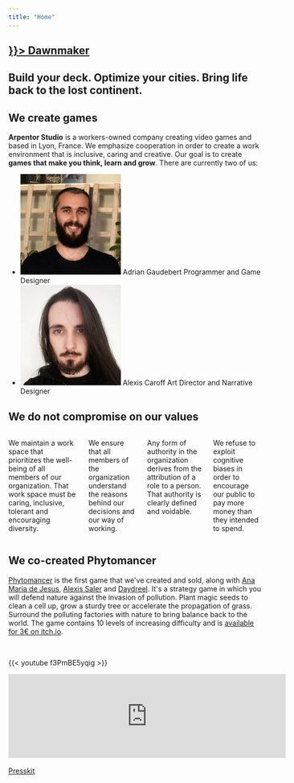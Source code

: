 ```yaml
---
title: "Home"
---
```


<section class="hero is-halfheight dawnmaker-banner">
    <div class="hero-body"></div>
    <div class="hero-foot">
        <h1 class="title dawnmaker-title">
            <a href={{< ref "games/dawnmaker">}}>
                Dawnmaker
            </a>
        </h1>
        <h2 class="subtitle has-text-light">
            Build your deck. Optimize your cities. Bring life back to the lost continent.
        </h2>
    </div>
</section>

<section class="section">
<div class="block container mb-6">

<h2 class="title is-2">We create games</h2>

<strong>Arpentor Studio</strong> is a workers-owned company creating video games and based in Lyon, France. We emphasize cooperation in order to create a work environment that is inclusive, caring and creative. Our goal is to create <strong>games that make you think, learn and grow</strong>. There are currently two of us:

<ul class="employees">
    <li>
        <img src="/img/portraits/Adrian.png" alt="Portrait de Adrian Gaudebert">
        <span class="name">Adrian Gaudebert</span>
        <span>Programmer and Game Designer</span>
    </li>
    <li>
        <img src="/img/portraits/Alexis.png" alt="Portrait de Alexis Caroff">
        <span class="name">Alexis Caroff</span>
        <span>Art Director and Narrative Designer</span>
    </li>
</ul>
</div>

<div class="container mb-6">

<h2 class="title is-2">We do not compromise on our values</h2>

<div class="columns is-multiline">
        <div class="column is-half">
            <p class="box">
                We maintain a work space that prioritizes the well-being of all members of our organization. That work space must be caring, inclusive, tolerant and encouraging diversity.
            </p>
        </div>
        <div class="column is-half">
            <p class="box">
                We ensure that all members of the organization understand the reasons behind our decisions and our way of working.
            </p>
        </div>
        <div class="column is-half">
            <p class="box">
                Any form of authority in the organization derives from the attribution of a role to a person. That authority is clearly defined and voidable.
            </p>
        </div>
        <div class="column is-half">
            <p class="box">
                We refuse to exploit cognitive biases in order to encourage our public to pay more money than they intended to spend.
            </p>
        </div>
</div>
</div>

<div class="block container phytomancer-home-content">

<h2 class="title is-2">We co-created Phytomancer</h2>

[Phytomancer](https://daydreel.itch.io/phytomancer) is the first game that we've created and sold, along with [Ana Maria de Jesus](https://www.artstation.com/jesuslovesyou), [Alexis Saler](https://www.fossilrecords.fr/) and [Daydreel](https://daydreel.itch.io/). It's a strategy game in which you will defend nature against the invasion of pollution. Plant magic seeds to clean a cell up, grow a sturdy tree or accelerate the propagation of grass. Surround the polluting factories with nature to bring balance back to the world. The game contains 10 levels of increasing difficulty and is [available for 3€ on itch.io](https://daydreel.itch.io/phytomancer).

<br />

{{< youtube f3PmBE5yqig >}}

<div class="itch-io-widget">
    <iframe src="https://itch.io/embed/1185198" width="552" height="167" frameborder="0"><a href="https://daydreel.itch.io/phytomancer">Phytomancer by Daydreel, alexis.saler, Akaroff, adngdb</a></iframe>
</div>

[Presskit](http://adrian.gaudebert.fr/en/phytomancer/)
</div>
</section>
